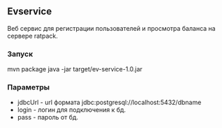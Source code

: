 ## Evservice
Веб сервис для регистрации пользователей и просмотра баланса
на сервере ratpack.

### Запуск

 mvn package
 java -jar target/ev-service-1.0.jar <jdbcUrl> <login> <pass>

### Параметры
* jdbcUrl - url формата jdbc:postgresql://localhost:5432/dbname
* login - логин для подключения к бд.
* pass - пароль от бд.